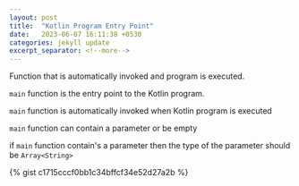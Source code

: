 ```yaml
---
layout: post
title:  "Kotlin Program Entry Point"
date:   2023-06-07 16:11:38 +0530
categories: jekyll update
excerpt_separator: <!--more-->
---
```


Function that is automatically invoked and program is executed.

<!--more-->

`main` function is the entry point to the Kotlin program. 

`main` function is automatically invoked when Kotlin program is executed

`main` function can contain a parameter or be empty

if `main` function contain's a parameter then the type of the parameter should be `Array<String>`

{% gist c1715cccf0bb1c34bffcf34e52d27a2b %}
